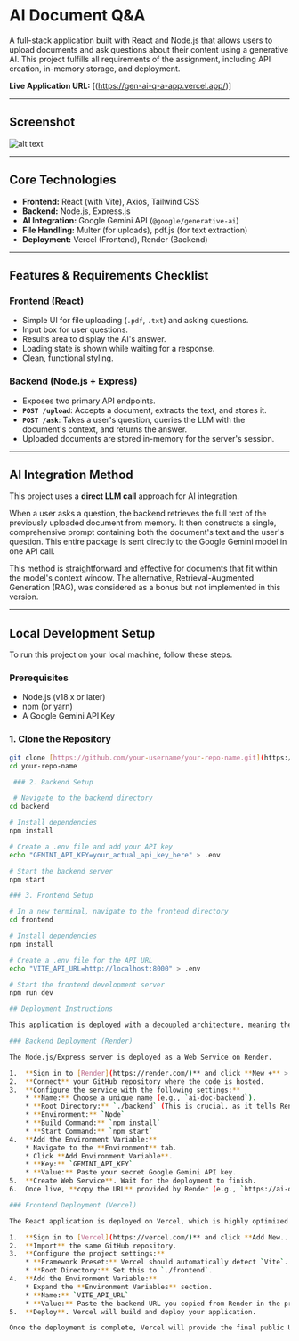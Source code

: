 # AI Document Q&A

A full-stack application built with React and Node.js that allows users to upload documents and ask questions about their content using a generative AI. This project fulfills all requirements of the assignment, including API creation, in-memory storage, and deployment.

**Live Application URL:** [(https://gen-ai-q-a-app.vercel.app/)]

---

## Screenshot


![alt text](image.png)

---

## Core Technologies

* **Frontend:** React (with Vite), Axios, Tailwind CSS
* **Backend:** Node.js, Express.js
* **AI Integration:** Google Gemini API (`@google/generative-ai`)
* **File Handling:** Multer (for uploads), pdf.js (for text extraction)
* **Deployment:** Vercel (Frontend), Render (Backend)

---

## Features & Requirements Checklist

### Frontend (React)
-  Simple UI for file uploading (`.pdf`, `.txt`) and asking questions.
-  Input box for user questions.
-  Results area to display the AI's answer.
-  Loading state is shown while waiting for a response.
-  Clean, functional styling.

### Backend (Node.js + Express)
-  Exposes two primary API endpoints.
-  **`POST /upload`**: Accepts a document, extracts the text, and stores it.
-  **`POST /ask`**: Takes a user's question, queries the LLM with the document's context, and returns the answer.
-  Uploaded documents are stored in-memory for the server's session.

---

## AI Integration Method

This project uses a **direct LLM call** approach for AI integration.

When a user asks a question, the backend retrieves the full text of the previously uploaded document from memory. It then constructs a single, comprehensive prompt containing both the document's text and the user's question. This entire package is sent directly to the Google Gemini model in one API call.

This method is straightforward and effective for documents that fit within the model's context window. The alternative, Retrieval-Augmented Generation (RAG), was considered as a bonus but not implemented in this version.

---

## Local Development Setup

To run this project on your local machine, follow these steps.

### Prerequisites

* Node.js (v18.x or later)
* npm (or yarn)
* A Google Gemini API Key

### 1. Clone the Repository

```bash
git clone [https://github.com/your-username/your-repo-name.git](https://github.com/your-username/your-repo-name.git)
cd your-repo-name

 ### 2. Backend Setup

 # Navigate to the backend directory
cd backend

# Install dependencies
npm install

# Create a .env file and add your API key
echo "GEMINI_API_KEY=your_actual_api_key_here" > .env

# Start the backend server
npm start

### 3. Frontend Setup

# In a new terminal, navigate to the frontend directory
cd frontend

# Install dependencies
npm install

# Create a .env file for the API URL
echo "VITE_API_URL=http://localhost:8000" > .env

# Start the frontend development server
npm run dev

## Deployment Instructions

This application is deployed with a decoupled architecture, meaning the frontend and backend are hosted on separate services and communicate via API calls.

### Backend Deployment (Render)

The Node.js/Express server is deployed as a Web Service on Render.

1.  **Sign in to [Render](https://render.com/)** and click **New +** > **Web Service**.
2.  **Connect** your GitHub repository where the code is hosted.
3.  **Configure the service with the following settings:**
    * **Name:** Choose a unique name (e.g., `ai-doc-backend`).
    * **Root Directory:** `./backend` (This is crucial, as it tells Render where to find the backend code).
    * **Environment:** `Node`
    * **Build Command:** `npm install`
    * **Start Command:** `npm start`
4.  **Add the Environment Variable:**
    * Navigate to the **Environment** tab.
    * Click **Add Environment Variable**.
    * **Key:** `GEMINI_API_KEY`
    * **Value:** Paste your secret Google Gemini API key.
5.  **Create Web Service**. Wait for the deployment to finish.
6.  Once live, **copy the URL** provided by Render (e.g., `https://ai-doc-backend.onrender.com`). You will need this for the frontend deployment.

### Frontend Deployment (Vercel)

The React application is deployed on Vercel, which is highly optimized for modern frontends.

1.  **Sign in to [Vercel](https://vercel.com/)** and click **Add New...** > **Project**.
2.  **Import** the same GitHub repository.
3.  **Configure the project settings:**
    * **Framework Preset:** Vercel should automatically detect `Vite`.
    * **Root Directory:** Set this to `./frontend`.
4.  **Add the Environment Variable:**
    * Expand the **Environment Variables** section.
    * **Name:** `VITE_API_URL`
    * **Value:** Paste the backend URL you copied from Render in the previous step.
5.  **Deploy**. Vercel will build and deploy your application.

Once the deployment is complete, Vercel will provide the final public URL for your live application.